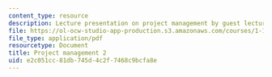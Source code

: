 ```yaml
---
content_type: resource
description: Lecture presentation on project management by guest lecturer Chu E. Ho.
file: https://ol-ocw-studio-app-production.s3.amazonaws.com/courses/1-133-masters-of-engineering-concepts-of-engineering-practice-fall-2007/e2c051cc81db745d4c2f7468c9bcfa8e_lec_09.pdf
file_type: application/pdf
resourcetype: Document
title: Project management 2
uid: e2c051cc-81db-745d-4c2f-7468c9bcfa8e
---
```

